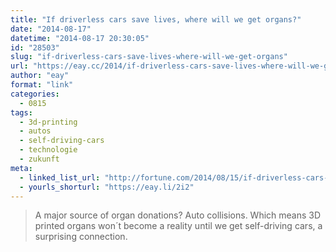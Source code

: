 ```yaml
---
title: "If driverless cars save lives, where will we get organs?"
date: "2014-08-17"
datetime: "2014-08-17 20:30:05"
id: "28503"
slug: "if-driverless-cars-save-lives-where-will-we-get-organs"
url: "https://eay.cc/2014/if-driverless-cars-save-lives-where-will-we-get-organs/"
author: "eay"
format: "link"
categories:
  - 0815
tags:
  - 3d-printing
  - autos
  - self-driving-cars
  - technologie
  - zukunft
meta:
  - linked_list_url: "http://fortune.com/2014/08/15/if-driverless-cars-save-lives-where-will-we-get-organs/"
  - yourls_shorturl: "https://eay.li/2i2"
---
```


> A major source of organ donations? Auto collisions. Which means 3D printed organs won´t become a reality until we get self-driving cars, a surprising connection.

